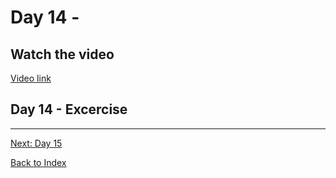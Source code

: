 # Day 14 - 



## Watch the video

[Video link](https://www.youtube.com/watch?v=)

## Day 14 - Excercise


---
[Next: Day 15](15-day15.md)

[Back to Index](index.md)
